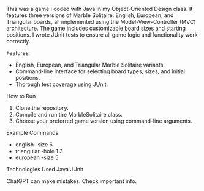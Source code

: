 This was a game I coded with Java in my Object-Oriented Design class. It features three versions of Marble Solitaire: English, European, and Triangular boards, all implemented using the Model-View-Controller (MVC) architecture. The game includes customizable board sizes and starting positions. I wrote JUnit tests to ensure all game logic and functionality work correctly.

Features:
- English, European, and Triangular Marble Solitaire variants.
- Command-line interface for selecting board types, sizes, and initial positions.
- Thorough test coverage using JUnit.
  
How to Run
1. Clone the repository.
2. Compile and run the MarbleSolitaire class.
3. Choose your preferred game version using command-line arguments.
   
Example Commands
- english -size 6
- triangular -hole 1 3
- european -size 5
  
Technologies Used
Java
JUnit










ChatGPT can make mistakes. Check important info.
